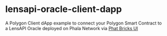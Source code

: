 # lensapi-oracle-client-dapp
A Polygon Client dApp example to connect your Polygon Smart Contract to a LensAPI Oracle deployed on Phala Network via [Phat Bricks UI](https://bricks.phala.network)

